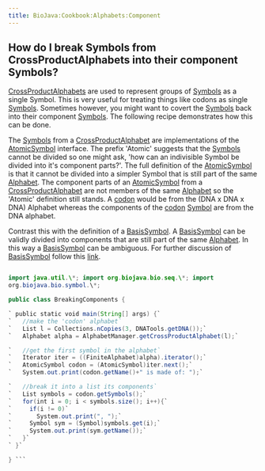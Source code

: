 ```yaml
---
title: BioJava:Cookbook:Alphabets:Component
---
```


How do I break Symbols from CrossProductAlphabets into their component Symbols?
-------------------------------------------------------------------------------

[CrossProductAlphabets](/wikis/BioJava:Cookbook:Alphabets:CrossProduct "wikilink")
are used to represent groups of
[Symbols](http://www.biojava.org/docs/api1.8/org/biojava/bio/symbol/Symbol.html)
as a single Symbol. This is very useful for treating things like codons
as single
[Symbols](http://www.biojava.org/docs/api1.8/org/biojava/bio/symbol/Symbol.html).
Sometimes however, you might want to covert the
[Symbols](http://www.biojava.org/docs/api1.8/org/biojava/bio/symbol/Symbol.html)
back into their component
[Symbols](http://www.biojava.org/docs/api1.8/org/biojava/bio/symbol/Symbol.html).
The following recipe demonstrates how this can be done.

The
[Symbols](http://www.biojava.org/docs/api1.8/org/biojava/bio/symbol/Symbol.html)
from a
[CrossProductAlphabet](/wikis/BioJava:Cookbook:Alphabets:CrossProduct "wikilink")
are implementations of the
[AtomicSymbol](http://www.biojava.org/docs/api1.8/org/biojava/bio/symbol/AtomicSymbol.html)
interface. The prefix 'Atomic' suggests that the
[Symbols](http://www.biojava.org/docs/api1.8/org/biojava/bio/symbol/Symbol.html)
cannot be divided so one might ask, 'how can an indivisible Symbol be
divided into it's component parts?'. The full definition of the
[AtomicSymbol](http://www.biojava.org/docs/api1.8/org/biojava/bio/symbol/AtomicSymbol.html)
is that it cannot be divided into a simpler Symbol that is still part of
the same
[Alphabet](http://www.biojava.org/docs/api1.8/org/biojava/bio/symbol/Alphabet.html).
The component parts of an
[AtomicSymbol](http://www.biojava.org/docs/api1.8/org/biojava/bio/symbol/AtomicSymbol.html)
from a
[CrossProductAlphabet](/wikis/BioJava:Cookbook:Alphabets:CrossProduct "wikilink")
are not members of the same
[Alphabet](http://www.biojava.org/docs/api1.8/org/biojava/bio/symbol/Alphabet.html)
so the 'Atomic' definition still stands. A [codon](wp:codon "wikilink")
would be from the (DNA x DNA x DNA) Alphabet whereas the components of
the [codon](wp:codon "wikilink")
[Symbol](http://www.biojava.org/docs/api1.8/org/biojava/bio/symbol/Symbol.html)
are from the DNA alphabet.

Contrast this with the definition of a
[BasisSymbol](http://www.biojava.org/docs/api1.8/org/biojava/bio/symbol/BasisSymbol.html).
A
[BasisSymbol](http://www.biojava.org/docs/api1.8/org/biojava/bio/symbol/BasisSymbol.html)
can be validly divided into components that are still part of the same
[Alphabet](http://www.biojava.org/docs/api1.8/org/biojava/bio/symbol/Alphabet.html).
In this way a
[BasisSymbol](http://www.biojava.org/docs/api1.8/org/biojava/bio/symbol/BasisSymbol.html)
can be ambiguous. For further discussion of
[BasisSymbol](http://www.biojava.org/docs/api1.8/org/biojava/bio/symbol/BasisSymbol.html)
follow this
[link](http://www.biojava.org/docs/api1.8/org/biojava/bio/symbol/BasisSymbol.html).

```java package biojava\_in\_anger;

import java.util.\*; import org.biojava.bio.seq.\*; import
org.biojava.bio.symbol.\*;

public class BreakingComponents {

` public static void main(String[] args) {`  
`   //make the 'codon' alphabet`  
`   List l = Collections.nCopies(3, DNATools.getDNA());`  
`   Alphabet alpha = AlphabetManager.getCrossProductAlphabet(l);`

`   //get the first symbol in the alphabet`  
`   Iterator iter = ((FiniteAlphabet)alpha).iterator();`  
`   AtomicSymbol codon = (AtomicSymbol)iter.next();`  
`   System.out.print(codon.getName()+" is made of: ");`

`   //break it into a list its components`  
`   List symbols = codon.getSymbols();`  
`   for(int i = 0; i < symbols.size(); i++){`  
`     if(i != 0)`  
`       System.out.print(", ");`  
`     Symbol sym = (Symbol)symbols.get(i);`  
`     System.out.print(sym.getName());`  
`   }`  
` }`

} ```
